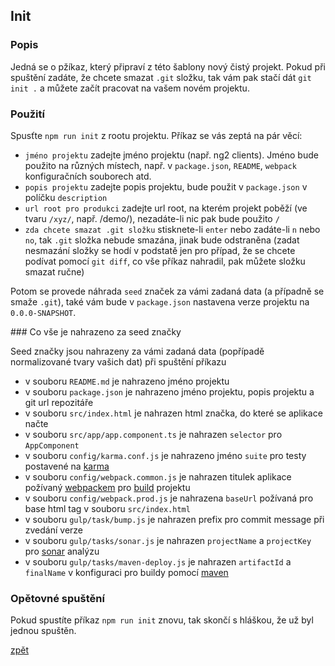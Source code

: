 ## Init

### Popis

Jedná se o pžíkaz, který připraví z této šablony nový čistý projekt. Pokud při spuštění zadáte, že chcete smazat `.git` složku, tak vám pak stačí dát `git init .` a můžete začít pracovat na vašem novém projektu.

### Použití

Spusťte `npm run init` z rootu projektu. Příkaz se vás zeptá na pár věcí:

- `jméno projektu` zadejte jméno projektu (např. ng2 clients). Jméno bude použito na různých místech, např. v `package.json`, `README`, `webpack` konfiguračních souborech atd.
- `popis projektu` zadejte popis projektu, bude použit v `package.json` v políčku `description`
- `url root pro produkci` zadejte url root, na kterém projekt poběží (ve tvaru `/xyz/`, např. /demo/), nezadáte-li nic pak bude použito `/`
- `zda chcete smazat .git složku` stisknete-li `enter` nebo zadáte-li `n` nebo `no`, tak `.git` složka nebude smazána, jinak bude odstraněna (zadat nesmazání složky se hodí v podstatě jen pro případ, že se chcete podívat pomocí `git diff`, co vše příkaz nahradil, pak můžete složku smazat ručne)

Potom se provede náhrada `seed` značek za vámi zadaná data (a případně se smaže `.git`), také vám bude v `package.json` nastavena verze projektu na `0.0.0-SNAPSHOT`.

### Co vše je nahrazeno za seed značky

Seed značky jsou nahrazeny za vámi zadaná data (popřípadě normalizované tvary vašich dat) při spuštění příkazu

- v souboru `README.md` je nahrazeno jméno projektu
- v souboru `package.json` je nahrazeno jméno projektu, popis projektu a git url repozitáře
- v souboru `src/index.html` je nahrazen html značka, do které se aplikace načte
- v souboru `src/app/app.component.ts` je nahrazen `selector` pro `AppComponent`
- v souboru `config/karma.conf.js` je nahrazeno jméno `suite` pro testy postavené na [karma](https://karma-runner.github.io/1.0/index.html)
- v souboru `config/webpack.common.js` je nahrazen titulek aplikace požívaný [webpackem](https://webpack.github.io/) pro [build](./build.md) projektu
- v souboru `config/webpack.prod.js` je nahrazena `baseUrl` požívaná pro base html tag v souboru `src/index.html`
- v souboru `gulp/task/bump.js` je nahrazen prefix pro commit message při zvedání verze
- v souboru `gulp/tasks/sonar.js` je nahrazen `projectName` a `projectKey` pro [sonar](http://www.sonarqube.org/) analýzu
- v souboru `gulp/tasks/maven-deploy.js` je nahrazen `artifactId` a `finalName` v konfiguraci pro buildy pomocí [maven](https://maven.apache.org/)

### Opětovné spuštění

Pokud spustíte příkaz `npm run init` znovu, tak skončí s hláškou, že už byl jednou spuštěn.


[zpět](../README.md)
